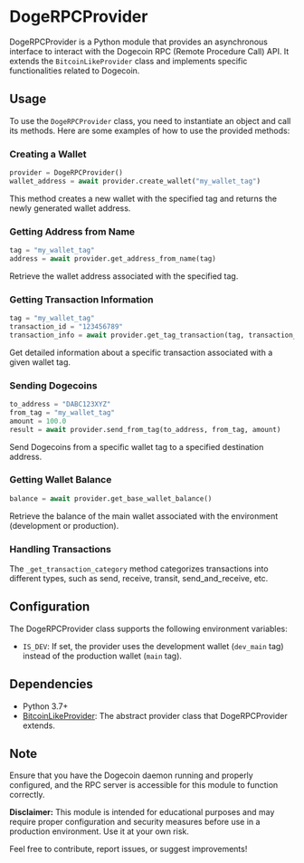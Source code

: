 # DogeRPCProvider

DogeRPCProvider is a Python module that provides an asynchronous interface to interact with the Dogecoin RPC (Remote Procedure Call) API. It extends the `BitcoinLikeProvider` class and implements specific functionalities related to Dogecoin.

## Usage

To use the `DogeRPCProvider` class, you need to instantiate an object and call its methods. Here are some examples of how to use the provided methods:

### Creating a Wallet

```python
provider = DogeRPCProvider()
wallet_address = await provider.create_wallet("my_wallet_tag")
```

This method creates a new wallet with the specified tag and returns the newly generated wallet address.

### Getting Address from Name

```python
tag = "my_wallet_tag"
address = await provider.get_address_from_name(tag)
```

Retrieve the wallet address associated with the specified tag.

### Getting Transaction Information

```python
tag = "my_wallet_tag"
transaction_id = "123456789"
transaction_info = await provider.get_tag_transaction(tag, transaction_id)
```

Get detailed information about a specific transaction associated with a given wallet tag.

### Sending Dogecoins

```python
to_address = "DABC123XYZ"
from_tag = "my_wallet_tag"
amount = 100.0
result = await provider.send_from_tag(to_address, from_tag, amount)
```

Send Dogecoins from a specific wallet tag to a specified destination address.

### Getting Wallet Balance

```python
balance = await provider.get_base_wallet_balance()
```

Retrieve the balance of the main wallet associated with the environment (development or production).

### Handling Transactions

The `_get_transaction_category` method categorizes transactions into different types, such as send, receive, transit, send_and_receive, etc.

## Configuration

The DogeRPCProvider class supports the following environment variables:

- `IS_DEV`: If set, the provider uses the development wallet (`dev_main` tag) instead of the production wallet (`main` tag).

## Dependencies

- Python 3.7+
- [BitcoinLikeProvider](./abstract_provider.py): The abstract provider class that DogeRPCProvider extends.

## Note

Ensure that you have the Dogecoin daemon running and properly configured, and the RPC server is accessible for this module to function correctly.

**Disclaimer:** This module is intended for educational purposes and may require proper configuration and security measures before use in a production environment. Use it at your own risk.

Feel free to contribute, report issues, or suggest improvements!